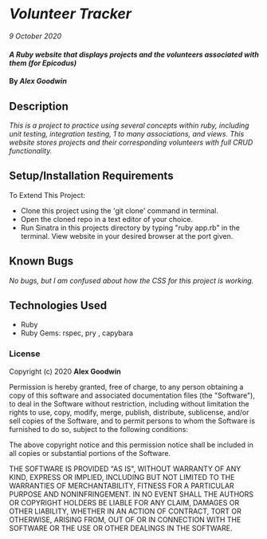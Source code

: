 # _Volunteer Tracker_

_9 October 2020_

#### _A Ruby website that displays projects and the volunteers associated with them (for Epicodus)_

#### By _**Alex Goodwin**_

## Description

_This is a project to practice using several concepts within ruby, including unit testing, integration testing, 1 to many associations, and views. This website stores projects and their corresponding volunteers with full CRUD functionality._

## Setup/Installation Requirements

To Extend This Project:
* Clone this project using the 'git clone' command in terminal.
* Open the cloned repo in a text editor of your choice.
* Run Sinatra in this projects directory by typing "ruby app.rb" in the terminal. View website in your desired browser at the port given.


## Known Bugs
_No bugs, but I am confused about how the CSS for this project is working._

## Technologies Used

* Ruby
* Ruby Gems: rspec, pry , capybara

### License

Copyright (c) 2020 **Alex Goodwin**

Permission is hereby granted, free of charge, to any person obtaining a copy of this software and associated documentation files (the "Software"), to deal in the Software without restriction, including without limitation the rights to use, copy, modify, merge, publish, distribute, sublicense, and/or sell copies of the Software, and to permit persons to whom the Software is furnished to do so, subject to the following conditions:

The above copyright notice and this permission notice shall be included in all copies or substantial portions of the Software.

THE SOFTWARE IS PROVIDED "AS IS", WITHOUT WARRANTY OF ANY KIND, EXPRESS OR IMPLIED, INCLUDING BUT NOT LIMITED TO THE WARRANTIES OF MERCHANTABILITY, FITNESS FOR A PARTICULAR PURPOSE AND NONINFRINGEMENT. IN NO EVENT SHALL THE AUTHORS OR COPYRIGHT HOLDERS BE LIABLE FOR ANY CLAIM, DAMAGES OR OTHER LIABILITY, WHETHER IN AN ACTION OF CONTRACT, TORT OR OTHERWISE, ARISING FROM, OUT OF OR IN CONNECTION WITH THE SOFTWARE OR THE USE OR OTHER DEALINGS IN THE SOFTWARE.

